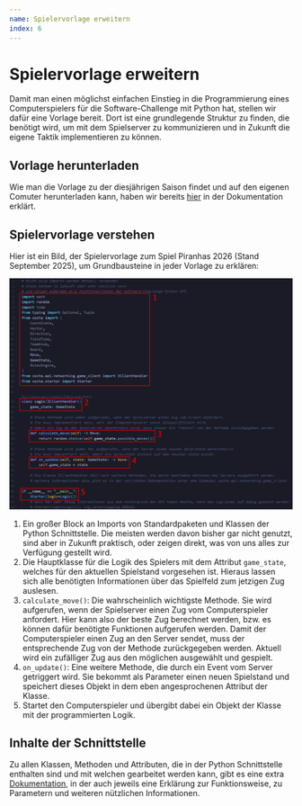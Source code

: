 ```yaml
---
name: Spielervorlage erweitern
index: 6
---
```


# Spielervorlage erweitern

Damit man einen möglichst einfachen Einstieg in die Programmierung
eines Computerspielers für die Software-Challenge mit Python hat, stellen
wir dafür eine Vorlage bereit.
Dort ist eine grundlegende Struktur zu finden, die benötigt wird,
um mit dem Spielserver zu kommunizieren
und in Zukunft die eigene Taktik implementieren zu können.

## Vorlage herunterladen

Wie man die Vorlage zu der diesjährigen Saison findet und
auf den eigenen Comuter herunterladen kann, haben wir bereits
[hier](/entwicklung/python/getting-started#projekt-erstellen)
in der Dokumentation erklärt.

## Spielervorlage verstehen

Hier ist ein Bild, der Spielervorlage zum Spiel Piranhas 2026 (Stand September 2025),
um Grundbausteine in jeder Vorlage zu erklären:

![Spielervorlage](/images/python/vorlage.png)

1. Ein großer Block an Imports von Standardpaketen und Klassen der Python
   Schnittstelle.
   Die meisten werden davon bisher gar nicht genutzt, sind aber in Zukunft
   praktisch, oder zeigen direkt, was von uns alles zur Verfügung gestellt wird.
2. Die Hauptklasse für die Logik des Spielers mit dem Attribut `game_state`, welches
   für den aktuellen Spielstand vorgesehen ist. Hieraus lassen sich alle
   benötigten Informationen über das Spielfeld zum jetzigen Zug auslesen.
3. `calculate_move()`: Die wahrscheinlich wichtigste Methode. Sie wird aufgerufen, wenn der Spielserver einen
   Zug vom Computerspieler anfordert. Hier kann also der beste Zug berechnet werden,
   bzw. es können dafür benötigte Funktionen aufgerufen werden.
   Damit der Computerspieler einen Zug an den Server sendet, muss der entsprechende Zug von
   der Methode zurückgegeben werden.
   Aktuell wird ein zufälliger Zug aus den möglichen ausgewählt und gespielt.
4. `on_update()`: Eine weitere Methode, die durch ein Event vom Server getriggert wird. 
   Sie bekommt als Parameter einen neuen Spielstand und speichert dieses Objekt in
   dem eben angesprochenen Attribut der Klasse.
5. Startet den Computerspieler und übergibt dabei ein Objekt der Klasse mit der programmierten Logik.

## Inhalte der Schnittstelle

Zu allen Klassen, Methoden und Attributen, die in der Python Schnittstelle enthalten sind
und mit welchen gearbeitet werden kann, gibt es eine extra
[Dokumentation](https://socha-python-client.readthedocs.io/de/latest/autoapi/socha/_socha/index.html),
in der auch jeweils eine Erklärung zur Funktionsweise, zu Parametern und weiteren nützlichen Informationen.